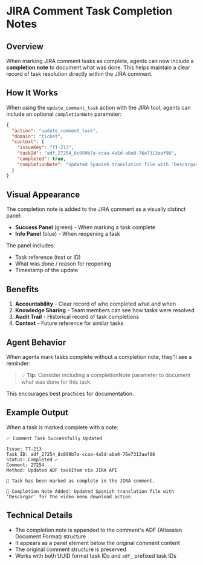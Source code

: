 # JIRA Comment Task Completion Notes

## Overview

When marking JIRA comment tasks as complete, agents can now include a **completion note** to document what was done. This helps maintain a clear record of task resolution directly within the JIRA comment.

## How It Works

When using the `update_comment_task` action with the JIRA tool, agents can include an optional `completionNote` parameter:

```json
{
  "action": "update_comment_task",
  "domain": "ticket",
  "context": {
    "issueKey": "TT-213",
    "taskId": "adf_27254_8c099b7a-ccaa-4a5d-aba0-76e7313aaf98",
    "completed": true,
    "completionNote": "Updated Spanish translation file with 'Descargar' for the video menu download action"
  }
}
```

## Visual Appearance

The completion note is added to the JIRA comment as a visually distinct panel:

- **Success Panel** (green) - When marking a task complete
- **Info Panel** (blue) - When reopening a task

The panel includes:
- Task reference (text or ID)
- What was done / reason for reopening
- Timestamp of the update

## Benefits

1. **Accountability** - Clear record of who completed what and when
2. **Knowledge Sharing** - Team members can see how tasks were resolved
3. **Audit Trail** - Historical record of task completions
4. **Context** - Future reference for similar tasks

## Agent Behavior

When agents mark tasks complete without a completion note, they'll see a reminder:

> 💡 **Tip:** Consider including a completionNote parameter to document what was done for this task.

This encourages best practices for documentation.

## Example Output

When a task is marked complete with a note:

```text
✅ Comment Task Successfully Updated

Issue: TT-213
Task ID: adf_27254_8c099b7a-ccaa-4a5d-aba0-76e7313aaf98
Status: Completed ✓
Comment: 27254
Method: Updated ADF taskItem via JIRA API

🎯 Task has been marked as complete in the JIRA comment.

📝 Completion Note Added: Updated Spanish translation file with 'Descargar' for the video menu download action
```

## Technical Details

- The completion note is appended to the comment's ADF (Atlassian Document Format) structure
- It appears as a panel element below the original comment content
- The original comment structure is preserved
- Works with both UUID format task IDs and `adf_` prefixed task IDs 